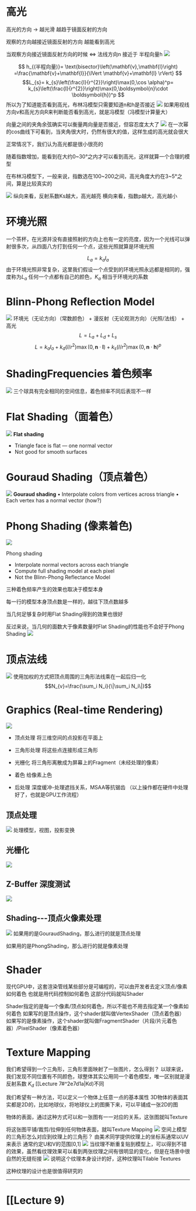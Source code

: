 
# 高光
高光的方向 -> 越光滑 越趋于镜面反射的方向

观察的方向越接近镜面反射的方向 越能看到高光

当观察方向接近镜面反射方向的时候 <=> 法线方向n 接近于 半程向量h
![](IMG/Pasted%20image%2020241212134717.png)

$$
h_{(半程向量)}=
\text{bisector}\left(\mathbf{v},\mathbf{l}\right)
=\frac{\mathbf{v}+\mathbf{l}}{\lVert \mathbf{v}+\mathbf{l} \rVert}
$$
$$L_{s}=
k_{s}\left(\frac{I}{r^{2}}\right)\max(0,\cos \alpha)^p=
k_{s}\left(\frac{I}{r^{2}}\right)\max(0,\boldsymbol{n}\cdot \boldsymbol{h})^p
$$
所以为了知道能否看到高光，布林冯模型只需要知道n和h是否接近
![](IMG/Pasted%20image%2020241212135742.png)
如果用视线方向v和高光方向R来判断能否看到高光，就是冯模型（冯模型计算量大）

向量之间的夹角余弦确实可以衡量两向量是否接近，但容忍度太大了
![](IMG/Pasted%20image%2020241212135833.png)
在一次幂的cos曲线下可看到，当夹角很大时，仍然有很大的值，这样生成的高光就会很大

正常情况下，我们认为高光都是很小很亮的

随着指数增加，能看到在大约0~30°之内才可以看到高光，这样就算一个合理的模型

在布林冯模型下，一般来说，指数选在100~200之间，高光角度大约在3~5°之间，算是比较真实的


![](IMG/Pasted%20image%2020241212135908.png)
纵向来看，反射系数Ks越大，高光越亮
横向来看，指数p越大，高光越小

# 环境光照
一个茶杯，在光源并没有直接照射的方向上也有一定的亮度，因为一个光线可以弹射很多次，从四面八方打到任何一个点，这些光照就算是环境光照

$$L_{a}=k_{a}I_{a}$$
由于环境光照非常复杂，这里我们假设一个点受到的环境光照永远都是相同的，强度称为$L_a$ 
任何一个点都有自己的颜色，$K_a$ 相当于环境光的系数

# Blinn-Phong Reflection Model
![](IMG/Pasted%20image%2020241212140314.png)
环境光（无论方向）（常数颜色） + 漫反射（无论观测方向）（光照/法线） + 高光
$$L=L_a+L_d+L_s$$
$$L=k_aI_a+k_d(I/r^2)\max(0,\mathbf{n}\cdot\mathbf{l})+k_s(I/r^2)\max(0,\mathbf{n}\cdot\mathbf{h})^p$$

# ShadingFrequencies 着色频率
![](IMG/Pasted%20image%2020241212140354.png)
三个球具有完全相同的空间信息，着色频率不同后表现不一样

# Flat Shading（面着色）
![](IMG/Pasted%20image%2020241212140433.png)
**Flat shading**
- Triangle face is flat — one normal vector
- Not good for smooth surfaces

# Gouraud Shading（顶点着色）
![](IMG/Pasted%20image%2020241212140650.png)
**Gouraud shading**
• Interpolate colors from vertices across triangle
• Each vertex has a normal vector (how?)

# Phong Shading (像素着色)
![](IMG/Pasted%20image%2020241212140942.png)
   
Phong shading  
- Interpolate normal vectors across each triangle  
- Compute full shading model at each pixel  
- Not the Blinn-Phong Reflectance Model

三种着色频率产生的效果也取决于模型本身

每一行的模型本身顶点数是一样的，越往下顶点数越多

当几何足够复杂时用Flat Shading得到的效果也很好

反过来说，当几何的面数大于像素数量时Flat Shading的性能也不会好于Phong Shading
![](IMG/Pasted%20image%2020241212141106.png)

# 顶点法线
![](IMG/Pasted%20image%2020241212143523.png)
使用加权的方式把顶点周围的三角形法线乘在一起后归一化
$$N_{v}=\frac{\sum_i N_i}{\|\sum_i N_i\|}$$

# Graphics (Real-time Rendering) 
![](IMG/Pasted%20image%2020241212143756.png)
- 顶点处理
将三维空间的点投影在平面上

- 三角形处理
将这些点连接形成三角形

- 光栅化
将三角形离散成为屏幕上的Fragment（未经处理的像素）

- 着色
给像素上色

- 后处理
深度缓冲-处理遮挡关系，MSAA等抗锯齿
（以上操作都在硬件中处理好了，也就是GPU工作流程）

## 顶点处理
![](IMG/Pasted%20image%2020241212143949.png)
处理模型，视图，投影变换

## 光栅化
![](IMG/Pasted%20image%2020241212144044.png)

## Z-Buffer 深度测试
![](IMG/Pasted%20image%2020241212144101.png)
## Shading---顶点火像素处理
![](IMG/Pasted%20image%2020241212144200.png)
如果用的是GouraudShading，那么进行的就是顶点处理

如果用的是PhongShading，那么进行的就是像素处理

# Shader
现代GPU中，这套渲染管线某些部分是可编程的，可以由开发者去定义顶点/像素如何着色
也就是用代码控制如何着色
这部分代码就叫Shader

Shader指定的是每一个像素/顶点如何着色，所以不能也不用去指定某一个像素如何着色
如果写的是顶点操作，这个shader就叫做VertexShader（顶点着色器）
如果写的是像素操作，这个shader就叫做FragmentShader（片段/片元着色器）/PixelShader（像素着色器）

# Texture Mapping
我们希望得到一个三角形，三角形里面映射了一张图片，怎么得到？
以球来说，我们发现不同位置有不同颜色，球整体其实公用同一个着色模型，唯一区别就是漫反射系数 $K_d$ [[Lecture 7#^2e7d1a|Kd)不同

我们希望有一种方法，可以定义一个物体上任意一点的基本属性
3D物体的表面其实都是2D的，比如地球仪，将地球仪上的图撕下来，可以平铺成一张2D的图

物体的表面，通过这种方式可以和一张图有一一对应的关系，这张图就叫Texture

将这张图平铺/裁剪/拉伸到任何物体表面，就叫Texture Mapping
![](IMG/Pasted%20image%2020241212144829.png)
空间上模型的三角形怎么对应到纹理上的三角形？
由美术同学提供纹理上的坐标系通常以UV来表示
通常约定U和V的范围\[0,1]
![](IMG/Pasted%20image%2020241212144939.png)
当纹理不断重复贴到模型上，可以得到不错的效果，虽然看纹理效果可以看到两张纹理之间有很明显的变化，但是在场景中很自然的无缝衔接
![](IMG/Pasted%20image%2020241212144954.png)
说明这个纹理本身设计的好，这种纹理叫Tilable Textures

这种纹理的设计也是很值得研究的
___
# [[Lecture 9)